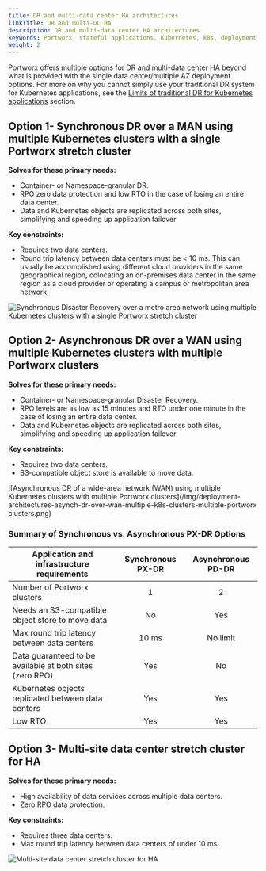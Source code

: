 ```yaml
---
title: DR and multi-data center HA architectures
linkTitle: DR and multi-DC HA
description: DR and multi-data center HA architectures
keywords: Portworx, stateful applications, Kubernetes, k8s, deployment, architecture, HA, high-availability, DR, disaster recovery
weight: 2
---
```


Portworx offers multiple options for DR and multi-data center HA beyond what is provided with the single data center/multiple AZ deployment options. For more on why you cannot simply use your traditional DR system for Kubernetes applications, see the [Limits of traditional DR for Kubernetes applications](/portworx-install-with-kubernetes/application-install-with-kubernetes/deployment-arch/limits-of-traditional-dr) section.

## Option 1- Synchronous DR over a MAN using multiple Kubernetes clusters with a single Portworx stretch cluster

**Solves for these primary needs:**

* Container- or Namespace-granular DR.  
* RPO zero data protection and low RTO in the case of losing an entire data center.
* Data and Kubernetes objects are replicated across both sites, simplifying and speeding up application failover

**Key constraints:**

* Requires two data centers.
* Round trip latency between data centers must be < 10 ms. This can usually be accomplished using different cloud providers in the same geographical region, colocating an on-premises data center in the same region as a cloud provider or operating a campus or metropolitan area network.

![Synchronous Disaster Recovery over a metro area network using multiple Kubernetes clusters with a single Portworx stretch cluster](/img/deployment-architectures-synchronous-disaster-recovery-over-man-mulitple-k8s-clusters.png)


## Option 2- Asynchronous DR over a WAN using multiple Kubernetes clusters with multiple Portworx clusters

**Solves for these primary needs:**

* Container- or Namespace-granular Disaster Recovery.  
* RPO levels are as low as 15 minutes and RTO under one minute in the case of losing an entire data center.
* Data and Kubernetes objects are replicated across both sites, simplifying and speeding up application failover

**Key constraints:**

* Requires two data centers.
* S3-compatible object store is available to move data.

![Asynchronous DR of a wide-area network (WAN) using multiple Kubernetes clusters with multiple Portworx clusters](/img/deployment-architectures-asynch-dr-over-wan-multiple-k8s-clusters-multiple-portworx clusters.png)

### Summary of Synchronous vs. Asynchronous PX-DR Options

| Application and infrastructure requirements| Synchronous PX-DR | Asynchronous PD-DR  |
| --- | :---: | :---: |
| Number of Portworx clusters| 1 | 2 |
| Needs an S3-compatible object store to move data | No | Yes |
| Max round trip latency between data centers | 10 ms | No limit |
| Data guaranteed to be available at both sites (zero RPO) | Yes | No |
| Kubernetes objects replicated between data centers | Yes | Yes |
| Low RTO | Yes | Yes |

## Option 3- Multi-site data center stretch cluster for HA

**Solves for these primary needs:**

* High availability of data services across multiple data centers.
* Zero RPO data protection.

**Key constraints:**

* Requires three data centers.
* Max round trip latency between data centers of under 10 ms.

![Multi-site data center stretch cluster for HA](/img/deployment-architectures-multi-site-dc-stretch-cluster-for-ha.png)
